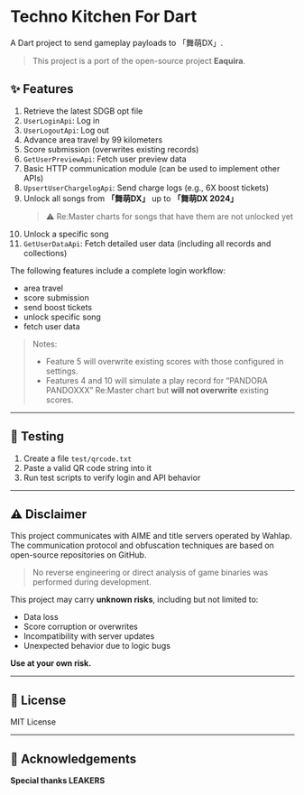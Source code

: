 # Techno Kitchen For Dart

A Dart project to send gameplay payloads to 「舞萌DX」.

> This project is a port of the open-source project **Eaquira**.

## ✨ Features

1. Retrieve the latest SDGB opt file
2. `UserLoginApi`: Log in
3. `UserLogoutApi`: Log out
4. Advance area travel by 99 kilometers
5. Score submission (overwrites existing records)
6. `GetUserPreviewApi`: Fetch user preview data
7. Basic HTTP communication module (can be used to implement other APIs)
8. `UpsertUserChargelogApi`: Send charge logs (e.g.,   6X boost tickets)
9. Unlock all songs from **「舞萌DX」** up to **「舞萌DX 2024」**  
   > ⚠️ Re:Master charts for songs that have them are not unlocked yet
10. Unlock a specific song
11. `GetUserDataApi`: Fetch detailed user data (including all records and collections)

The following features include a complete login workflow:

- area travel
- score submission
- send boost tickets
- unlock specific song
- fetch user data

> Notes:
> - Feature 5 will overwrite existing scores with those configured in settings.
> - Features 4 and 10 will simulate a play record for “PANDORA PANDOXXX” Re:Master chart but **will not overwrite** existing scores.

---

## 🧪 Testing

1. Create a file `test/qrcode.txt`
2. Paste a valid QR code string into it
3. Run test scripts to verify login and API behavior

---

## ⚠️ Disclaimer

This project communicates with AIME and title servers operated by Wahlap. The communication protocol and obfuscation techniques are based on open-source repositories on GitHub.

> No reverse engineering or direct analysis of game binaries was performed during development.

This project may carry **unknown risks**, including but not limited to:

- Data loss
- Score corruption or overwrites
- Incompatibility with server updates
- Unexpected behavior due to logic bugs

**Use at your own risk.**

---

## 📄 License

MIT License

---

## 🤝 Acknowledgements

**Special thanks LEAKERS**